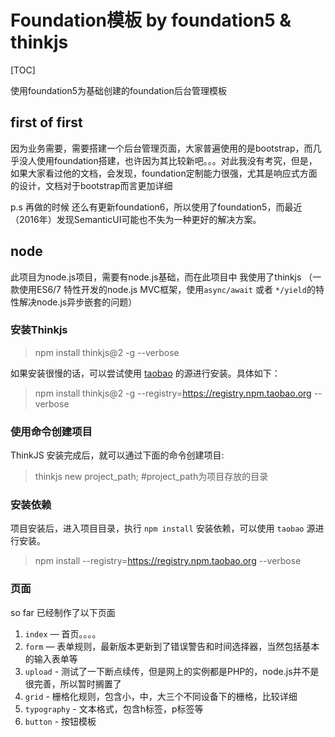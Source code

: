# Foundation模板 by foundation5 & thinkjs 



[TOC]

使用foundation5为基础创建的foundation后台管理模板



## first of first

因为业务需要，需要搭建一个后台管理页面，大家普遍使用的是bootstrap，而几乎没人使用foundation搭建，也许因为其比较新吧。。。对此我没有考究，但是，如果大家看过他的文档，会发现，foundation定制能力很强，尤其是响应式方面的设计，文档对于bootstrap而言更加详细



p.s 再做的时候 还么有更新foundation6，所以使用了foundation5，而最近（2016年）发现SemanticUI可能也不失为一种更好的解决方案。



## node

此项目为node.js项目，需要有node.js基础，而在此项目中 我使用了thinkjs （一款使用ES6/7 特性开发的node.js MVC框架，使用`async/await` 或者 `*/yield`的特性解决node.js异步嵌套的问题）



### 安装Thinkjs

> npm install thinkjs@2 -g --verbose

如果安装很慢的话，可以尝试使用 [taobao](http://npm.taobao.org/) 的源进行安装。具体如下：

> npm install thinkjs@2 -g --registry=https://registry.npm.taobao.org --verbose

### 使用命令创建项目

ThinkJS 安装完成后，就可以通过下面的命令创建项目:

> thinkjs new project_path; #project_path为项目存放的目录

### 安装依赖

项目安装后，进入项目目录，执行 `npm install` 安装依赖，可以使用 `taobao` 源进行安装。

> npm install --registry=https://registry.npm.taobao.org --verbose





### 页面

so far 已经制作了以下页面

1. `index` — 首页。。。。
2. `form` — 表单规则，最新版本更新到了错误警告和时间选择器，当然包括基本的输入表单等
3. `upload` - 测试了一下断点续传，但是网上的实例都是PHP的，node.js并不是很完善，所以暂时搁置了
4. `grid` - 栅格化规则，包含小，中，大三个不同设备下的栅格，比较详细
5. `typography` - 文本格式，包含h标签，p标签等
6. `button` - 按钮模板





